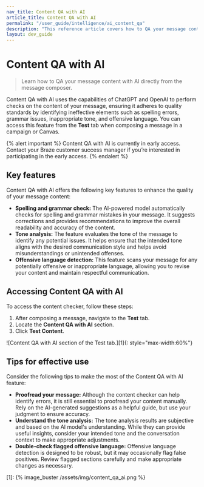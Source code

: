 ```yaml
---
nav_title: Content QA with AI
article_title: Content QA with AI
permalink: "/user_guide/intelligence/ai_content_qa"
description: "This reference article covers how to QA your message content with AI directly from the message composer."
layout: dev_guide
---
```


# Content QA with AI

> Learn how to QA your message content with AI directly from the message composer.

Content QA with AI uses the capabilities of ChatGPT and OpenAI to perform checks on the content of your message, ensuring it adheres to quality standards by identifying ineffective elements such as spelling errors, grammar issues, inappropriate tone, and offensive language. You can access this feature from the **Test** tab when composing a message in a campaign or Canvas.

{% alert important %}
Content QA with AI is currently in early access. Contact your Braze customer success manager if you’re interested in participating in the early access.
{% endalert %}

## Key features

Content QA with AI offers the following key features to enhance the quality of your message content:

- **Spelling and grammar check:** The AI-powered model automatically checks for spelling and grammar mistakes in your message. It suggests corrections and provides recommendations to improve the overall readability and accuracy of the content.
- **Tone analysis:** The feature evaluates the tone of the message to identify any potential issues. It helps ensure that the intended tone aligns with the desired communication style and helps avoid misunderstandings or unintended offenses.
- **Offensive language detection:** This feature scans your message for any potentially offensive or inappropriate language, allowing you to revise your content and maintain respectful communication.

## Accessing Content QA with AI

To access the content checker, follow these steps:

1. After composing a message, navigate to the **Test** tab.
2. Locate the **Content QA with AI** section.
3. Click **Test Content**.

![Content QA with AI section of the Test tab.][1]{: style="max-width:60%"}

## Tips for effective use

Consider the following tips to make the most of the Content QA with AI feature:

- **Proofread your message:** Although the content checker can help identify errors, it is still essential to proofread your content manually. Rely on the AI-generated suggestions as a helpful guide, but use your judgment to ensure accuracy.
- **Understand the tone analysis:** The tone analysis results are subjective and based on the AI model's understanding. While they can provide useful insights, consider your intended tone and the conversation context to make appropriate adjustments.
- **Double-check flagged offensive language:** Offensive language detection is designed to be robust, but it may occasionally flag false positives. Review flagged sections carefully and make appropriate changes as necessary.

[1]: {% image_buster /assets/img/content_qa_ai.png %}
